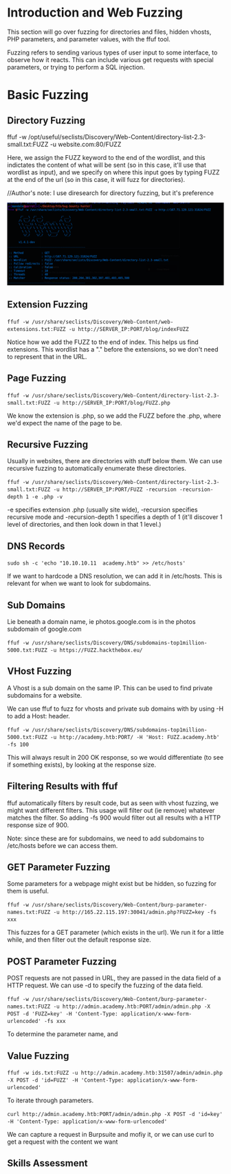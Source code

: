 # Introduction and Web Fuzzing

This section will go over fuzzing for directories and files, hidden vhosts, PHP parameters, and parameter values, with the ffuf tool.

Fuzzing refers to sending various types of user input to some interface, to observe how it reacts. This can include various get requests with special parameters, or trying to perform a SQL injection.

# Basic Fuzzing

## Directory Fuzzing

ffuf -w /opt/useful/seclists/Discovery/Web-Content/directory-list-2.3-small.txt:FUZZ -u website.com:80/FUZZ

Here, we assign the FUZZ keyword to the end of the wordlist, and this indictates the content of what will be sent (so in this case, it'll use that wordlist as input), and we specify on where this input goes by typing FUZZ at the end of the url (so in this case, it will fuzz for directories).

//Author's note: I use diresearch for directory fuzzing, but it's preference

![ffuz fuzzing 1](ffuf-fuzzing-1.png)

## Extension Fuzzing

```ffuf -w /usr/share/seclists/Discovery/Web-Content/web-extensions.txt:FUZZ -u http://SERVER_IP:PORT/blog/indexFUZZ```

Notice how we add the FUZZ to the end of index. This helps us find extensions. This wordlist has a "." before the extensions, so we don't need to represent that in the URL.

## Page Fuzzing

```ffuf -w /usr/share/seclists/Discovery/Web-Content/directory-list-2.3-small.txt:FUZZ -u http://SERVER_IP:PORT/blog/FUZZ.php```

We know the extension is .php, so we add the FUZZ before the .php, where we'd expect the name of the page to be.

## Recursive Fuzzing

Usually in websites, there are directories with stuff below them. We can use recursive fuzzing to automatically enumerate these directories.

```ffuf -w /usr/share/seclists/Discovery/Web-Content/directory-list-2.3-small.txt:FUZZ -u http://SERVER_IP:PORT/FUZZ -recursion -recursion-depth 1 -e .php -v```

-e specifies extension .php (usually site wide), -recursion specifies recursive mode and -recursion-depth 1 specifies a depth of 1 (it'll discover 1 level of directories, and then look down in that 1 level.)

## DNS Records

```sudo sh -c 'echo "10.10.10.11  academy.htb" >> /etc/hosts'```

If we want to hardcode a DNS resolution, we can add it in /etc/hosts. This is relevant for when we want to look for subdomains.

## Sub Domains

Lie beneath a domain name, ie photos.google.com is in the photos subdomain of google.com

```ffuf -w /usr/share/seclists/Discovery/DNS/subdomains-top1million-5000.txt:FUZZ -u https://FUZZ.hackthebox.eu/```

## VHost Fuzzing

A Vhost is a sub domain  on the same IP. This can be used to find private subdomains for a website.

We can use ffuf to fuzz for vhosts and private sub domains with by using -H to add a Host: header.

```ffuf -w /usr/share/seclists/Discovery/DNS/subdomains-top1million-5000.txt:FUZZ -u http://academy.htb:PORT/ -H 'Host: FUZZ.academy.htb' -fs 100```

This will always result in 200 OK response, so we would differentiate (to see if something exists), by looking at the response size.

## Filtering Results with ffuf

ffuf automatically filters by result code, but as seen with vhost fuzzing, we might want different filters. This usage will filter out (ie remove) whatever matches the filter. So adding -fs 900 would filter out all results with a HTTP response size of 900. 

Note: since these are for subdomains, we need to add subdomains to /etc/hosts before we can access them.

## GET Parameter Fuzzing

Some parameters for a webpage might exist but be hidden, so fuzzing for them is useful.

```ffuf -w /usr/share/seclists/Discovery/Web-Content/burp-parameter-names.txt:FUZZ -u http://165.22.115.197:30041/admin.php?FUZZ=key -fs xxx```

This fuzzes for a GET parameter (which exists in the url). We run it for a little while, and then filter out the default response size.

## POST Parameter Fuzzing

POST requests are not passed in URL, they are passed in the data field of a HTTP request. We can use -d to specify the fuzzing of the data field.

```ffuf -w /usr/share/seclists/Discovery/Web-Content/burp-parameter-names.txt:FUZZ -u http://admin.academy.htb:PORT/admin/admin.php -X POST -d 'FUZZ=key' -H 'Content-Type: application/x-www-form-urlencoded' -fs xxx``` 

To determine the parameter name, and

## Value Fuzzing
```ffuf -w ids.txt:FUZZ -u http://admin.academy.htb:31507/admin/admin.php -X POST -d 'id=FUZZ' -H 'Content-Type: application/x-www-form-urlencoded'```

To iterate through parameters.

```curl http://admin.academy.htb:PORT/admin/admin.php -X POST -d 'id=key' -H 'Content-Type: application/x-www-form-urlencoded'```

We can capture a request in Burpsuite and mofiy it, or we can use curl to get a request with the content we want

## Skills Assessment
